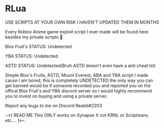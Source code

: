 # RLua
USE SCRIPTS AT YOUR OWN RISK I HAVEN'T UPDATED THEM IN MONTHS

Every Roblox Anime game exploit script I ever made will be found here besides my private scripts 👀

Blox Fruit's STATUS: Undetected

YBA STATUS: Undetected

ASTD STATUS: Undetected(Bruh ASTD doesn't even have a anti cheat lol)

Simple Blox's Fruits, ASTD, Mount Everest, ABA and YBA script I made cause I am bored, this is completely UNDETECTED the only way you can get banned would be if someone recorded you and reported you on the offical Blox Fruit's and YBA discord server so I would highly recommend you to invest on buying and using a private server.

Report any bugs to me on Discord Reabb#2203

-->[
READ ME
This ONLY works on Synapse X not KRNL or Scriptware, etc....
]<--
